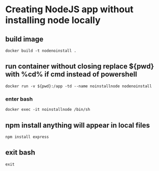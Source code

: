 # Creating NodeJS app without installing node locally

## build image
```docker build -t nodenoinstall .```

## run container without closing replace ${pwd} with %cd% if cmd instead of powershell
```docker run -v ${pwd}:/app -td --name noinstallnode nodenoinstall```

### enter bash
```docker exec -it noinstallnode /bin/sh```

## npm install anything will appear in local files

```npm install express```

## exit bash
```exit```
